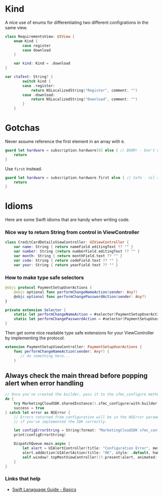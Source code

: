 # Kind

A nice use of enums for differentiating two different configrations in the same view.

```swift
class RequirementsView: UIView {
    enum Kind {
        case register
        case download
    }

    var kind: Kind = .download
}

var ctaText: String? {
        switch kind {
        case .register:
            return NSLocalizedString("Register", comment: "")
        case .download:
            return NSLocalizedString("Download", comment: "")
        }
    }
```


# Gotchas

Never assume reference the first element in an array with `0`. 

```swift
guard let hardware = subscription.hardware[0] else { // BOOM! - Don't do this
    return
}
```
Use `first` instead.
```swift
guard let hardware = subscription.hardware.first else { // Safe - nil return guard fails gracefully
    return
}
```

# Idioms

Here are some Swift idioms that are handy when writing code.

### Nice way to return String from control in ViewController

```swift
class CreditCardDetailsViewController: UIViewController {
    var name: String { return nameField.editingText ?? "" }
    var number: String {return numberField.editingText ?? "" }
    var month: String { return monthField.text ?? "" }
    var code: String { return codeField.text ?? "" }
    var year: String { return yearField.text ?? "" }
```

### How to make type safe selectors

```swift
@objc protocol PaymentSetupUserActions {
    @objc optional func performChangeNameAction(sender: Any?)
    @objc optional func performChangePasswordAction(sender: Any?)
}

private extension Selector {
    static let performChangeNameAction = #selector(PaymentSetupUserActions.performChangeNameAction(sender:))
    static let performChangePasswordAction = #selector(PaymentSetupUserActions.performChangePasswordAction(sender:))
}
```

Then get some nice readable type safe extensions for your ViewController by implementing the protocol.

```swift
extension PaymentSetupViewController: PaymentSetupUserActions {
    func performChangeNameAction(sender: Any?) {
       // do something here...
    }
```

## Always check the main thread before popping alert when error handling

```swift
// Once you've created the builder, pass it to the sfmc_configure method.
do {
    try MarketingCloudSDK.sharedInstance().sfmc_configure(with:builder)
    success = true
} catch let error as NSError {
    // Errors returned from configuration will be in the NSError parameter and can be used to determine
    // if you've implemented the SDK correctly.

    let configErrorString = String(format: "MarketingCloudSDK sfmc_configure failed with error = %@", error)
    print(configErrorString)

    DispatchQueue.main.async {
        let alert = UIAlertController(title: "Configuration Error", message: configErrorString, preferredStyle: .alert)
        alert.addAction(UIAlertAction(title: "OK", style: .default, handler: nil))
        self.window?.topMostViewController()?.present(alert, animated: true)
    }
}
```

### Links that help

* [Swift Lanaguage Guide - Basics](https://docs.swift.org/swift-book/LanguageGuide/TheBasics.html)

